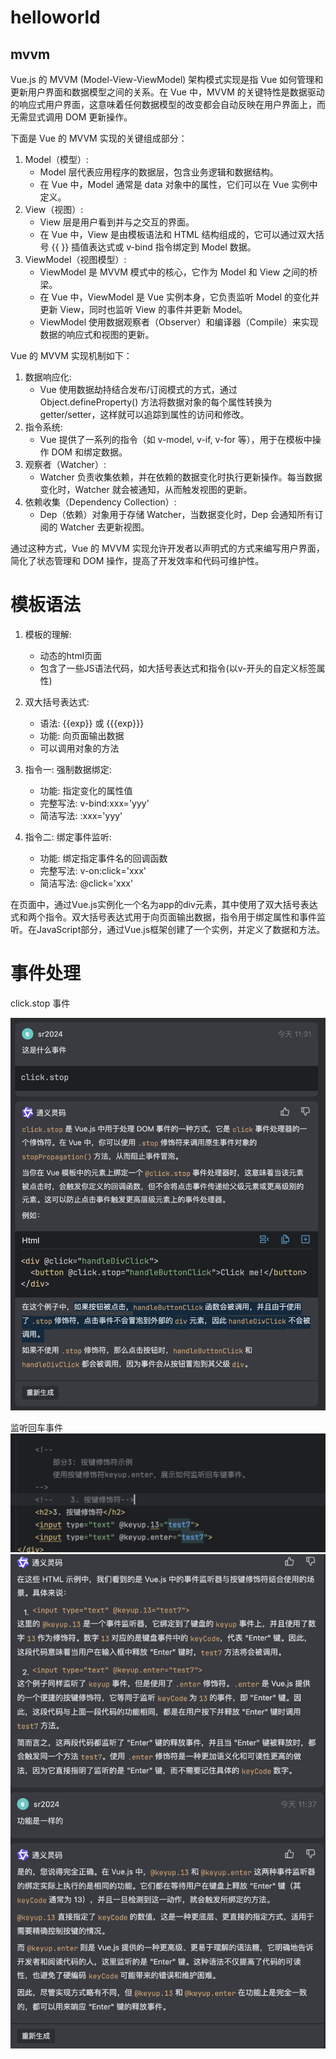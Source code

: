 # helloworld

## mvvm

Vue.js 的 MVVM (Model-View-ViewModel) 架构模式实现是指 Vue 如何管理和更新用户界面和数据模型之间的关系。在 Vue 中，MVVM 的关键特性是数据驱动的响应式用户界面，这意味着任何数据模型的改变都会自动反映在用户界面上，而无需显式调用 DOM 更新操作。

下面是 Vue 的 MVVM 实现的关键组成部分：

1. Model（模型）:
   * Model 层代表应用程序的数据层，包含业务逻辑和数据结构。
   * 在 Vue 中，Model 通常是 data 对象中的属性，它们可以在 Vue 实例中定义。
2. View（视图）:
   * View 层是用户看到并与之交互的界面。
   * 在 Vue 中，View 是由模板语法和 HTML 结构组成的，它可以通过双大括号 {{ }} 插值表达式或 v-bind 指令绑定到 Model 数据。
3. ViewModel（视图模型）:
   * ViewModel 是 MVVM 模式中的核心，它作为 Model 和 View 之间的桥梁。
   * 在 Vue 中，ViewModel 是 Vue 实例本身，它负责监听 Model 的变化并更新 View，同时也监听 View 的事件并更新 Model。
   * ViewModel 使用数据观察者（Observer）和编译器（Compile）来实现数据的响应式和视图的更新。

Vue 的 MVVM 实现机制如下：
1. 数据响应化:
   * Vue 使用数据劫持结合发布/订阅模式的方式，通过 Object.defineProperty() 方法将数据对象的每个属性转换为 getter/setter，这样就可以追踪到属性的访问和修改。
2. 指令系统:
   * Vue 提供了一系列的指令（如 v-model, v-if, v-for 等），用于在模板中操作 DOM 和绑定数据。
3. 观察者（Watcher）:
   * Watcher 负责收集依赖，并在依赖的数据变化时执行更新操作。每当数据变化时，Watcher 就会被通知，从而触发视图的更新。
4. 依赖收集（Dependency Collection）:
   * Dep（依赖）对象用于存储 Watcher，当数据变化时，Dep 会通知所有订阅的 Watcher 去更新视图。
  
通过这种方式，Vue 的 MVVM 实现允许开发者以声明式的方式来编写用户界面，简化了状态管理和 DOM 操作，提高了开发效率和代码可维护性。


# 模板语法

1. 模板的理解:
    * 动态的html页面
    * 包含了一些JS语法代码，如大括号表达式和指令(以v-开头的自定义标签属性)

2. 双大括号表达式:
    * 语法: {{exp}} 或 {{{exp}}}
    * 功能: 向页面输出数据
    * 可以调用对象的方法

3. 指令一: 强制数据绑定:
    * 功能: 指定变化的属性值
    * 完整写法: v-bind:xxx='yyy'
    * 简洁写法: :xxx='yyy'

4. 指令二: 绑定事件监听:
    *  功能: 绑定指定事件名的回调函数
    *  完整写法: v-on:click='xxx'
    *  简洁写法: @click='xxx'

在页面中，通过Vue.js实例化一个名为app的div元素，其中使用了双大括号表达式和两个指令。双大括号表达式用于向页面输出数据，指令用于绑定属性和事件监听。在JavaScript部分，通过Vue.js框架创建了一个实例，并定义了数据和方法。




# 事件处理

click.stop 事件

![Alt text](md.images/Users/zp/GIT/fe/VueTest/doc/image.png)

监听回车事件
![Alt text](md.images/Users/zp/GIT/fe/VueTest/doc/image-2.png)
![Alt text](md.images/Users/zp/GIT/fe/VueTest/doc/image-1.png)
